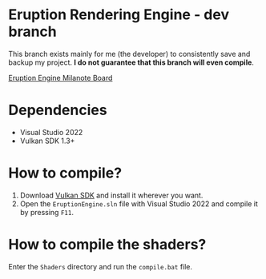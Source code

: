 # Eruption Rendering Engine - dev branch

This branch exists mainly for me (the developer) to consistently save and backup my project. **I do not guarantee that this branch will even compile**.

[Eruption Engine Milanote Board](https://app.milanote.com/1NmtuU1jo13IbQ?p=vUC5d3l4PKq)

# Dependencies
- Visual Studio 2022
- Vulkan SDK 1.3+

# How to compile?
1. Download [Vulkan SDK](https://vulkan.lunarg.com/sdk/home#windows) and install it wherever you want.
2. Open the `EruptionEngine.sln` file  with Visual Studio 2022 and compile it by pressing `F11`.

# How to compile the shaders?
Enter the `Shaders` directory and run the `compile.bat` file.